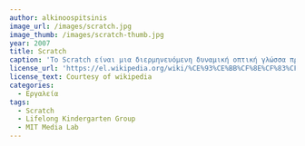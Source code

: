 ```yaml
---
author: alkinoospitsinis
image_url: /images/scratch.jpg
image_thumb: /images/scratch-thumb.jpg
year: 2007
title: Scratch
caption: 'Το Scratch είναι μια διερμηνευόμενη δυναμική οπτική γλώσσα προγραμματισμού βασισμένη και υλοποιημένη σε Squeak.Το Scratch χρησιμοποιείται παγκοσμίως σε διάφορα σχολεία και εκπαιδευτικούς οργανισμούς. Ο δικτυακός τόπος του Scratch έχει αναπτύξει μια κοινότητα από αρχόμενους προγραμματιστές, μαθητές, δασκάλους και ερασιτέχνες, που αλληλοπαρακινούνται να αναπτύξουν την δημιουργικότητα τους και τις προγραμματιστικές δεξιότητες τους.'
license_url: 'https://el.wikipedia.org/wiki/%CE%93%CE%BB%CF%8E%CF%83%CF%83%CE%B1_%CF%80%CF%81%CE%BF%CE%B3%CF%81%CE%B1%CE%BC%CE%BC%CE%B1%CF%84%CE%B9%CF%83%CE%BC%CE%BF%CF%8D_Scratch'
license_text: Courtesy of wikipedia
categories:
  - Εργαλεία
tags:
  - Scratch
  - Lifelong Kindergarten Group 
  - MIT Media Lab
---
```


